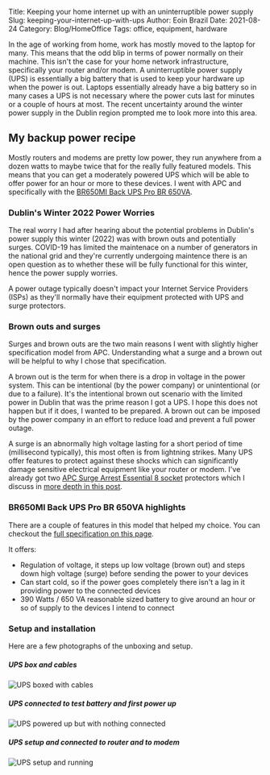 Title: Keeping your home internet up with an uninterruptible power supply
Slug: keeping-your-internet-up-with-ups
Author: Eoin Brazil
Date: 2021-08-24
Category: Blog/HomeOffice
Tags: office, equipment, hardware

In the age of working from home, work has mostly moved to the laptop for many. This means that the odd blip in terms of power normally on their machine. This isn't the case for your home network infrastructure, specifically your router and/or modem. A uninterruptible power supply (UPS) is essentially a big battery that is used to keep your hardware up when the power is out. Laptops essentially already have a big battery so in many cases a UPS is not necessary where the power cuts last for minutes or a couple of hours at most. The recent uncertainty around the winter power supply in the Dublin region prompted me to look more into this area.

## My backup power recipe

Mostly routers and modems are pretty low power, they run anywhere from a dozen watts to maybe twice that for the really fully featured models. This means that you can get a moderately powered UPS which will be able to offer power for an hour or more to these devices. I went with APC and specifically with the [BR650MI Back UPS Pro BR 650VA](https://www.apc.com/shop/products/Back-UPS-Pro-BR-650VA-6-Outlets-AVR-LCD-Interface/P-BR650MI).

### Dublin's Winter 2022 Power Worries

The real worry I had after hearing about the potential problems in Dublin's power supply this winter (2022) was with brown outs and potentially surges. COVID-19 has limited the maintenace on a number of generators in the national grid and they're currently undergoing maintence there is an open question as to whether these will be fully functional for this winter, hence the power supply worries.

A power outage typically doesn't impact your Internet Service Providers (ISPs) as they'll normally have their equipment protected with UPS and surge protectors.

### Brown outs and surges

Surges and brown outs are the two main reasons I went with slightly higher specification model from APC. Understanding what a surge and a brown out will be helpful to why I chose that specification.

A brown out is the term for when there is a drop in voltage in the power system. This can be intentional (by the power company) or unintentional (or due to a failure). It's the intentional brown out scenario with the limited power in Dublin that was the prime reason I got a UPS. I hope this does not happen but if it does, I wanted to be prepared. A brown out can be imposed by the power company in an effort to reduce load and prevent a full power outage.

A surge is an abnormally high voltage lasting for a short period of time (millisecond typically), this most often is from lightning strikes. Many UPS offer features to protect against these shocks which can significantly damage sensitive electrical equipment like your router or modem. I've already got two [APC Surge Arrest Essential 8 socket](https://www.apc.com/shop/ie/en/products/APC-Essential-SurgeArrest-8-outlets-230V-UK/P-PM8-UK) protectors which I discuss in [more depth in this post]().


### BR650MI Back UPS Pro BR 650VA highlights

There are a couple of features in this model that helped my choice. You can checkout the [full specification on this page](https://www.apc.com/shop/products/Back-UPS-Pro-BR-650VA-6-Outlets-AVR-LCD-Interface/P-BR650MI).

It offers:

 - Regulation of voltage, it steps up low voltage (brown out) and steps down high voltage (surge) before sending the power to your devices
 - Can start cold, so if the power goes completely there isn't a lag in it providing power to the connected devices
 - 390 Watts / 650 VA reasonable sized battery to give around an hour or so of supply to the devices I intend to connect


### Setup and installation

Here are a few photographs of the unboxing and setup.

##### UPS box and cables

![UPS boxed with cables]({attach}extras/ups-unboxed.png)

##### UPS connected to test battery and first power up

![UPS powered up but with nothing connected]({attach}extras/ups-setup-nothing-connected.png)

##### UPS setup and connected to router and to modem

![UPS setup and running]({attach}extras/ups-setup-router-and-modem-connected.png)

